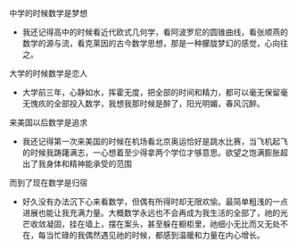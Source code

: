 中学的时候数学是梦想
  * 我还记得高中的时候看近代欧式几何学，看阿波罗尼的圆锥曲线，看张顺燕的数学的源与流，看克莱因的古今数学思想，那是一种朦胧梦幻的感觉，心向往之。

大学的时候数学是恋人
  * 大学前三年，心静如水，挥霍无度，把全部的时间和精力，都可以毫无保留毫无愧疚的全部投入数学，我想我那时候是醉了，阳光明媚，春风沉醉。

来美国以后数学是追求
  * 我还记得第一次来美国的时候在机场看北京奥运恰好是跳水比赛，当飞机起飞的时候我踌躇满志，一心想着至少得拿两个学位才够意思。欲望之饱满膨胀超出了我身体和精神能承受的范围

而到了现在数学是归宿
  * 好久没有办法沉下心来看数学，但偶有所得时却无限欢愉。最简单粗浅的一点进展也能让我充满力量。大概数学永远也不会再成为我生活的全部了，祂的光芒收敛凝固，挂在墙上，摆在案头，甚至躲在橱柜里，祂细小无比而又无处不在，每当忙碌的我偶然遇见祂的时候，都感到温暖和力量在内心增长。
